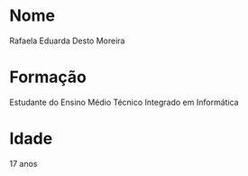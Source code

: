 # Nome

Rafaela Eduarda Desto Moreira

# Formação

Estudante do Ensino Médio Técnico Integrado em Informática

# Idade

17 anos
